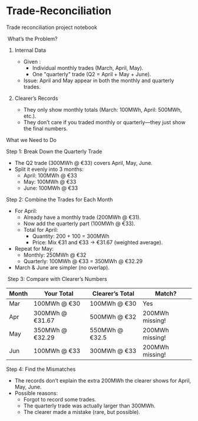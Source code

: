 # Trade-Reconciliation
Trade reconciliation project notebook


 What’s the Problem?
 
1. Internal Data
    * Given :
        * Individual monthly trades (March, April, May).
        * One "quarterly" trade (Q2 = April + May + June).
    * Issue: April and May appear in both the monthly and quarterly trades.
      
2. Clearer’s Records
    * They only show monthly totals (March: 100MWh, April: 500MWh, etc.).
    * They don’t care if you traded monthly or quarterly—they just show the final numbers.
      
What we Need to Do

Step 1: Break Down the Quarterly Trade
* The Q2 trade (300MWh @ €33) covers April, May, June.
* Split it evenly into 3 months:
    * April: 100MWh @ €33
    * May: 100MWh @ €33
    * June: 100MWh @ €33
      
Step 2: Combine the  Trades for Each Month
* For April:
    * Already have a monthly trade (200MWh @ €31).
    * Now add the quarterly part (100MWh @ €33).
    * Total for April:
        * Quantity: 200 + 100 = 300MWh
        * Price: Mix €31 and €33 → €31.67 (weighted average).
* Repeat for May:
    * Monthly: 250MWh @ €32
    * Quarterly: 100MWh @ €33 = 350MWh @ €32.29
* March & June are simpler (no overlap).

  
 Step 3: Compare with Clearer’s Numbers

 
| Month | Your Total         | Clearer’s Total     | Match?               |
|-------|--------------------|---------------------|----------------------|
| Mar   | 100MWh @ €30       | 100MWh @ €30        | Yes                  |
| Apr   | 300MWh @ €31.67    | 500MWh @ €32        |  200MWh missing!     |
| May   | 350MWh @ €32.29    | 550MWh @ €32.5      | 200MWh missing!      |
| Jun   | 100MWh @ €33       | 300MWh @ €33        | 200MWh missing!      |


Step 4: Find the Mismatches
* The  records don’t explain the extra 200MWh the clearer shows for April, May, June.
* Possible reasons:
    * Forgot to record some trades.
    * The quarterly trade was actually larger than 300MWh.
    * The clearer made a mistake (rare, but possible).
